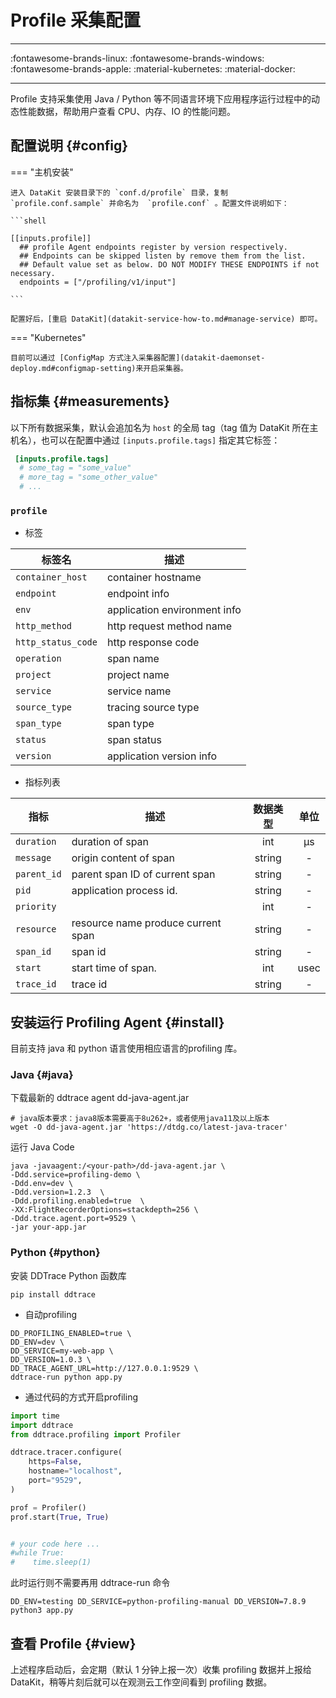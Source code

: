 
# Profile 采集配置
---

:fontawesome-brands-linux: :fontawesome-brands-windows: :fontawesome-brands-apple: :material-kubernetes: :material-docker:

---

Profile 支持采集使用 Java / Python 等不同语言环境下应用程序运行过程中的动态性能数据，帮助用户查看 CPU、内存、IO 的性能问题。

## 配置说明 {#config}

=== "主机安装"

    进入 DataKit 安装目录下的 `conf.d/profile` 目录，复制 `profile.conf.sample` 并命名为  `profile.conf` 。配置文件说明如下：
    
    ```shell
        
    [[inputs.profile]]
      ## profile Agent endpoints register by version respectively.
      ## Endpoints can be skipped listen by remove them from the list.
      ## Default value set as below. DO NOT MODIFY THESE ENDPOINTS if not necessary.
      endpoints = ["/profiling/v1/input"]
    
    ```
    
    配置好后，[重启 DataKit](datakit-service-how-to.md#manage-service) 即可。

=== "Kubernetes"

    目前可以通过 [ConfigMap 方式注入采集器配置](datakit-daemonset-deploy.md#configmap-setting)来开启采集器。

## 指标集 {#measurements}

以下所有数据采集，默认会追加名为 `host` 的全局 tag（tag 值为 DataKit 所在主机名），也可以在配置中通过 `[inputs.profile.tags]` 指定其它标签：

``` toml
 [inputs.profile.tags]
  # some_tag = "some_value"
  # more_tag = "some_other_value"
  # ...
```



### `profile`



-  标签


| 标签名 | 描述    |
|  ----  | --------|
|`container_host`|container hostname|
|`endpoint`|endpoint info|
|`env`|application environment info|
|`http_method`|http request method name|
|`http_status_code`|http response code|
|`operation`|span name|
|`project`|project name|
|`service`|service name|
|`source_type`|tracing source type|
|`span_type`|span type|
|`status`|span status|
|`version`|application version info|

- 指标列表


| 指标 | 描述| 数据类型 | 单位   |
| ---- |---- | :---:    | :----: |
|`duration`|duration of span|int|μs|
|`message`|origin content of span|string|-|
|`parent_id`|parent span ID of current span|string|-|
|`pid`|application process id.|string|-|
|`priority`||int|-|
|`resource`|resource name produce current span|string|-|
|`span_id`|span id|string|-|
|`start`|start time of span.|int|usec|
|`trace_id`|trace id|string|-|



## 安装运行 Profiling Agent {#install}

目前支持 java 和 python 语言使用相应语言的profiling 库。

### Java {#java}

下载最新的 ddtrace agent dd-java-agent.jar

```shell
# java版本要求：java8版本需要高于8u262+，或者使用java11及以上版本
wget -O dd-java-agent.jar 'https://dtdg.co/latest-java-tracer'
```

运行 Java Code

```shell
java -javaagent:/<your-path>/dd-java-agent.jar \
-Ddd.service=profiling-demo \
-Ddd.env=dev \
-Ddd.version=1.2.3  \
-Ddd.profiling.enabled=true  \
-XX:FlightRecorderOptions=stackdepth=256 \
-Ddd.trace.agent.port=9529 \
-jar your-app.jar 
```

### Python {#python}

安装 DDTrace Python 函数库

```shell
pip install ddtrace
```

- 自动profiling

```shell
DD_PROFILING_ENABLED=true \
DD_ENV=dev \
DD_SERVICE=my-web-app \
DD_VERSION=1.0.3 \
DD_TRACE_AGENT_URL=http://127.0.0.1:9529 \
ddtrace-run python app.py
```

- 通过代码的方式开启profiling

```python
import time
import ddtrace
from ddtrace.profiling import Profiler

ddtrace.tracer.configure(
    https=False,
    hostname="localhost",
    port="9529",
)

prof = Profiler()
prof.start(True, True)


# your code here ...
#while True:
#    time.sleep(1)

```

此时运行则不需要再用 ddtrace-run 命令

```shell
DD_ENV=testing DD_SERVICE=python-profiling-manual DD_VERSION=7.8.9 python3 app.py
```

## 查看 Profile {#view}

上述程序启动后，会定期（默认 1 分钟上报一次）收集 profiling 数据并上报给 DataKit，稍等片刻后就可以在观测云工作空间看到 profiling 数据。
